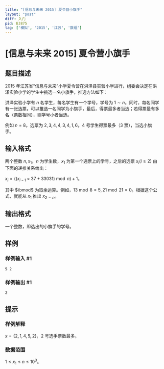 ```yaml
---
title: "[信息与未来 2015] 夏令营小旗手"
layout: "post"
diff: 入门
pid: B3875
tag: ['模拟', '2015', '江苏', '数组']
---
```

# [信息与未来 2015] 夏令营小旗手
## 题目描述

$2015$ 年江苏省“信息与未来”小学夏令营在洪泽县实验小学进行，组委会决定在洪泽实验小学的学生中挑选一名小旗手，推选方法如下：

洪泽实验小学有 $n$ 名学生，每名学生有一个学号，学号为 $1\sim n$。同时，每名同学有一张选票，可以推选一名同学为小旗手，最后，得票最多者当选；若得票最有多名（票数相同），则学号小者当选。

例如 $n=8$，选票为 $2,3,4,4,3,4,1,6$，$4$ 号学生得票最多（$3$ 票），当选小旗手。
## 输入格式

两个整数 $n,x_1$，$n$ 为学生数，$x_1$ 为第一个选票上的学号，之后的选票 $x_i(i\ge2)$ 由下面的递推关系给出：

$x_i = ((x_{i-1}\times 37+33031)\bmod n)+1$。

其中 $\bmod$ 为取余运算。例如，$13 \bmod 8 = 5,21 \bmod 21 = 0$。根据这个公式，就能从 $x_1$ 推出 $x_{2\sim n}$。
## 输出格式

一个整数，即选出的小旗手的学号。
## 样例

### 样例输入 #1
```
5 2
```
### 样例输出 #1
```
2
```
## 提示

### 样例解释
$x=\{2,1,4,5,2\}$，$2$ 号选手票数最多。
### 数据范围
$1\le x_1\le n\le10^3$。
